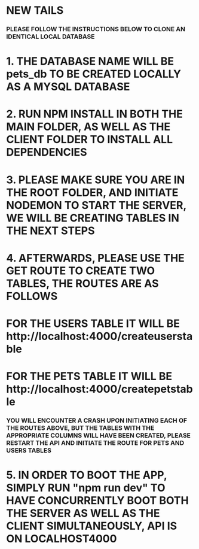 # NEW TAILS

### PLEASE FOLLOW THE INSTRUCTIONS BELOW TO CLONE AN IDENTICAL LOCAL DATABASE ###

# 1. THE DATABASE NAME WILL BE pets_db TO BE CREATED LOCALLY AS A MYSQL DATABASE
# 2. RUN NPM INSTALL IN BOTH THE MAIN FOLDER, AS WELL AS THE CLIENT FOLDER TO INSTALL ALL DEPENDENCIES

# 3. PLEASE MAKE SURE YOU ARE IN THE ROOT FOLDER, AND INITIATE NODEMON TO START THE SERVER, WE WILL BE CREATING TABLES IN THE NEXT STEPS

# 4.  AFTERWARDS, PLEASE USE THE GET ROUTE TO CREATE TWO TABLES, THE ROUTES ARE AS FOLLOWS
# FOR THE USERS TABLE IT WILL BE http://localhost:4000/createuserstable
# FOR THE PETS TABLE IT WILL BE http://localhost:4000/createpetstable

### YOU WILL ENCOUNTER A CRASH UPON INITIATING EACH OF THE ROUTES ABOVE, BUT THE TABLES WITH THE APPROPRIATE COLUMNS WILL HAVE BEEN CREATED, PLEASE RESTART THE API AND INITIATE THE ROUTE FOR PETS AND USERS TABLES ###

# 5. IN ORDER TO BOOT THE APP, SIMPLY RUN "npm run dev" TO HAVE CONCURRENTLY BOOT BOTH THE SERVER AS WELL AS THE CLIENT SIMULTANEOUSLY, API IS ON LOCALHOST4000